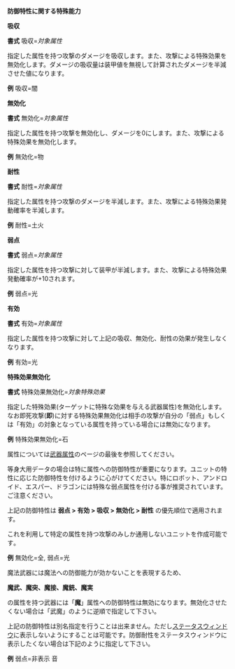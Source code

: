 **防御特性に関する特殊能力**

**吸収**

**書式** 吸収=*対象属性*

指定した属性を持つ攻撃のダメージを吸収します。また、攻撃による特殊効果を無効化します。ダメージの吸収量は装甲値を無視して計算されたダメージを半減させた値になります。

**例** 吸収=闇

**無効化**

**書式** 無効化=*対象属性*

指定した属性を持つ攻撃を無効化し、ダメージを0にします。また、攻撃による特殊効果を無効化します。

**例** 無効化=物

**耐性**

**書式** 耐性=*対象属性*

指定した属性を持つ攻撃のダメージを半減します。また、攻撃による特殊効果発動確率を半減します。

**例** 耐性=土火

**弱点**

**書式** 弱点=*対象属性*

指定した属性を持つ攻撃に対して装甲が半減します。また、攻撃による特殊効果発動確率が+10されます。

**例** 弱点=光

**有効**

**書式** 有効=*対象属性*

指定した属性を持つ攻撃に対して上記の吸収、無効化、耐性の効果が発生しなくなります。

**例** 有効=光

**特殊効果無効化**

**書式** 特殊効果無効化=*対象特殊効果*

指定した特殊効果(ターゲットに特殊な効果を与える武器属性)を無効化します。なお即死攻撃(**即**)に対する特殊効果無効化は相手の攻撃が自分の「弱点」もしくは「有効」の対象となっている属性を持っている場合には無効になります。

**例** 特殊効果無効化=石

属性については[武器属性](武器属性)のページの最後を参照してください｡

等身大用データの場合は特に属性への防御特性が重要になります。ユニットの特性に応じた防御特性を付けるように心がけてください。特にロボット、アンドロイド、エスパー、ドラゴンには特殊な弱点属性を付ける事が推奨されています。ご注意ください。

上記の防御特性は **弱点 &gt; 有効 &gt; 吸収 &gt; 無効化 &gt; 耐性** の優先順位で適用されます。

これを利用して特定の属性を持つ攻撃のみしか通用しないユニットを作成可能です｡

**例** 無効化=全, 弱点=光

魔法武器には魔法への防御能力が効かないことを表現するため､

**魔武、魔突、魔接、魔銃、魔実**

の属性を持つ武器には「**魔**」属性への防御特性は無効になります。無効化させたくない場合は「武魔」のように逆順で指定して下さい。

上記の防御特性は別名指定を行うことは出来ません。ただし[ステータスウィンドウ](ステータスウィンドウ)に表示しないようにすることは可能です。防御耐性をステータスウィンドウに表示したくない場合は下記のように指定して下さい｡

**例** 弱点=非表示 音
